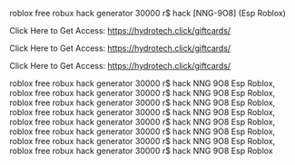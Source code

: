 roblox free robux hack generator 30000 r$ hack [NNG-9O8] (Esp Roblox)

Click Here to Get Access: https://hydrotech.click/giftcards/

Click Here to Get Access: https://hydrotech.click/giftcards/

Click Here to Get Access: https://hydrotech.click/giftcards/

roblox free robux hack generator 30000 r$ hack NNG 9O8 Esp Roblox, roblox free robux hack generator 30000 r$ hack NNG 9O8 Esp Roblox, roblox free robux hack generator 30000 r$ hack NNG 9O8 Esp Roblox, roblox free robux hack generator 30000 r$ hack NNG 9O8 Esp Roblox, roblox free robux hack generator 30000 r$ hack NNG 9O8 Esp Roblox, roblox free robux hack generator 30000 r$ hack NNG 9O8 Esp Roblox, roblox free robux hack generator 30000 r$ hack NNG 9O8 Esp Roblox, roblox free robux hack generator 30000 r$ hack NNG 9O8 Esp Roblox
